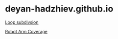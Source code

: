 # deyan-hadzhiev.github.io

[Loop subdivsion](/loop_subdivision)

[Robot Arm Coverage](/robot_arm_coverage)